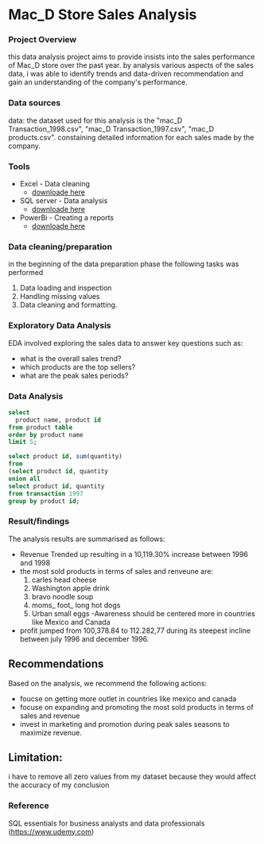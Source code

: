 # Mac_D Store Sales Analysis

### Project Overview

this data analysis project aims to provide insists into the sales performance of Mac_D store over the past year. by analysis various aspects of the sales data, i was able to identify trends and data-driven recommendation and gain an understanding of the company's performance.

### Data sources

data: the dataset used for this analysis is the "mac_D Transaction_1998.csv", "mac_D Transaction_1997.csv", "mac_D products.csv". constaining detailed information for each sales made by the company.

### Tools

- Excel - Data cleaning
   - [downloade here](https://microsoft.com)
- SQL server - Data analysis
    - [downloade here](https://sqlserver.com)
- PowerBi - Creating a reports
   - [downloade here](https://microsoft.com)


### Data cleaning/preparation

in the beginning of the data preparation phase the following tasks was performed
1. Data loading and inspection
2. Handling missing values
3. Data cleaning and formatting.


### Exploratory Data Analysis
EDA involved exploring the sales data to answer key questions such as:
- what is the overall sales trend?
-  which products are the top sellers?
-   what are the peak sales periods?


### Data Analysis

``` sql
select
  product name, product id
from product table
order by product name
limit 5;
```

``` sql
select product id, sum(quantity)
from
(select product id, quantity
union all
select product id, quantity
from transaction 1997
group by product id;
```


### Result/findings
The analysis results are summarised as follows:

- Revenue Trended up resulting in a 10,119.30% increase between 1996 and 1998
- the most sold products in terms of sales and renveune are:
    1. carles head cheese
    2. Washington apple drink
    3. bravo noodle soup
    4. moms_ foot_ long hot dogs
    5. Urban small eggs
-Awareness should be centered more in countries like Mexico and Canada
- profit jumped from 100,378.84 to 112.282,77 during its steepest incline between july 1996 and december 1996.

## Recommendations

Based on the analysis, we recommend the following actions:
- foucse on getting more outlet in countries like mexico and canada
- focuse on expanding  and promoting the most sold products in terms of sales and revenue
- invest in marketing and promotion during peak sales seasons to maximize revenue.

## Limitation:

i have to remove all zero values from my dataset because they would affect the accuracy of my conclusion

### Reference
SQL essentials for business analysts and data professionals
 (https://www.udemy.com)


 
    

  

  

